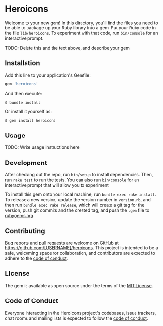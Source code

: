 # Heroicons

Welcome to your new gem! In this directory, you'll find the files you need to be able to package up your Ruby library into a gem. Put your Ruby code in the file `lib/heroicons`. To experiment with that code, run `bin/console` for an interactive prompt.

TODO: Delete this and the text above, and describe your gem

## Installation

Add this line to your application's Gemfile:

```ruby
gem 'heroicons'
```

And then execute:

    $ bundle install

Or install it yourself as:

    $ gem install heroicons

## Usage

TODO: Write usage instructions here

## Development

After checking out the repo, run `bin/setup` to install dependencies. Then, run `rake test` to run the tests. You can also run `bin/console` for an interactive prompt that will allow you to experiment.

To install this gem onto your local machine, run `bundle exec rake install`. To release a new version, update the version number in `version.rb`, and then run `bundle exec rake release`, which will create a git tag for the version, push git commits and the created tag, and push the `.gem` file to [rubygems.org](https://rubygems.org).

## Contributing

Bug reports and pull requests are welcome on GitHub at https://github.com/[USERNAME]/heroicons. This project is intended to be a safe, welcoming space for collaboration, and contributors are expected to adhere to the [code of conduct](https://github.com/[USERNAME]/heroicons/blob/main/CODE_OF_CONDUCT.md).

## License

The gem is available as open source under the terms of the [MIT License](https://opensource.org/licenses/MIT).

## Code of Conduct

Everyone interacting in the Heroicons project's codebases, issue trackers, chat rooms and mailing lists is expected to follow the [code of conduct](https://github.com/[USERNAME]/heroicons/blob/main/CODE_OF_CONDUCT.md).
